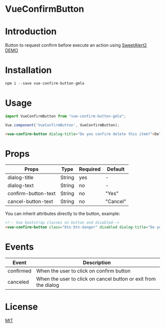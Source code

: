 # VueConfirmButton

# Introduction

Button to request confirm before execute an action using [SweetAlert2](https://sweetalert2.github.io/ "SweetAlert2")
[DEMO](https://codesandbox.io/s/sad-visvesvaraya-2qy5n?file=/src/App.vue)

# Installation 
```JavaScript
npm i --save vue-confirm-button-gmlo
```

# Usage 
```JavaScript
import VueConfirmButton from "vue-confirm-button-gmlo";

Vue.component('VueConfirmButton', VueConfirmButton);
```

```HTML
<vue-confirm-button dialog-title="Do you confirm delete this item?">Delete</vue-confirm-button>
```



# Props

| Props                       | Type              | Required | Default                     |
| --------------------------- | ----------------- | -------- | --------------------------- |
| dialog-title                | String            | yes      | -                           |
| dialog-text                 | String            | no       | -                           |
| confirm-button-text         | String            | no       | "Yes"                       |
| cancel-button-text          | String            | no       | "Cancel"                    |

You can inherit attributes directly to the button, example:


```HTML
<!-- Use bootstrap classes on button and disabled-->
<vue-confirm-button class="btn btn-danger" disabled dialog-title="Do you confirm delete this item?">Delete</vue-confirm-button>
```

# Events
| Event | Description |
| -------- | ---------------- |
| confirmed | When the user to click on confirm button |
| canceled | When the user to click on cancel button or exit from the dialog |


# License
[MIT](https://github.com/sagalbot/vue-select/blob/master/LICENSE.md)